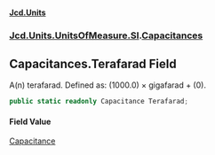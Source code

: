 #### [Jcd.Units](index.md 'index')
### [Jcd.Units.UnitsOfMeasure.SI](Jcd.Units.UnitsOfMeasure.SI.md 'Jcd.Units.UnitsOfMeasure.SI').[Capacitances](Capacitances.md 'Jcd.Units.UnitsOfMeasure.SI.Capacitances')

## Capacitances.Terafarad Field

A(n) terafarad. Defined as: (1000.0) × gigafarad + (0).

```csharp
public static readonly Capacitance Terafarad;
```

#### Field Value
[Capacitance](Capacitance.md 'Jcd.Units.UnitTypes.Capacitance')